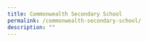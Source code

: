 ```yaml
---
title: Commonwealth Secondary School
permalink: /commonwealth-secondary-school/
description: ""
---
```

